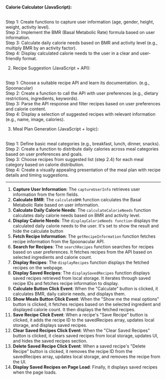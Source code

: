 <strong>Calorie Calculator (JavaScript):</strong><br><br>

Step 1: Create functions to capture user information (age, gender, height, weight, activity level).<br>
Step 2: Implement the BMR (Basal Metabolic Rate) formula based on user information.<br>
Step 3: Calculate daily calorie needs based on BMR and activity level (e.g., multiply BMR by an activity factor).<br>
Step 4: Display calculated calorie needs to the user in a clear and user-friendly format.<br>

2. Recipe Suggestion (JavaScript + API):<br><br>

Step 1: Choose a suitable recipe API and learn its documentation. (e.g., Spoonacular)<br>
Step 2: Create a function to call the API with user preferences (e.g., dietary restrictions, ingredients, keywords).<br>
Step 3: Parse the API response and filter recipes based on user preferences and calorie content.<br>
Step 4: Display a selection of suggested recipes with relevant information (e.g., name, image, calories).<br>

3. Meal Plan Generation (JavaScript + logic):<br><br>

Step 1: Define basic meal categories (e.g., breakfast, lunch, dinner, snacks).<br>
Step 2: Create a function to distribute daily calories across meal categories based on user preferences and goals.<br>
Step 3: Choose recipes from suggested list (step 2.4) for each meal category based on calorie distribution.<br>
Step 4: Create a visually appealing presentation of the meal plan with recipe details and timing suggestions.<br>

_____________________________________________________________________________________________________________________________________________________________________________________________________________________________________________

<ol>
<li><strong>Capture User Information</strong>: The <code>captureUserInfo</code> retrieves user information from the form fields.</li>
<li><strong>Calculate BMR</strong>: The <code>calculateBMR</code> function calculates the Basal Metabolic Rate based on user information.</li>
<li><strong>Calculate Daily Calorie Needs</strong>: The <code>calculateCalorieNeeds</code> function calculates daily calorie needs based on BMR and activity level.</li>
<li><strong>Display Calorie Needs</strong>: The <code>displayCalorieNeeds function</code> displays the calculated daily calorie needs to the user. It's set to show the result and hide the calculate button</li>
<li><strong>Fetch Recipe Information</strong>: The <code>getRecipeInformation</code> function fetches recipe information from the Spoonacular API.</li>
<li><strong>Search for Recipes</strong>: The <code>searchRecipes</code> function searches for recipes based on user preferences. It fetches recipes from the API based on selected ingredients and calorie count.</li>
<li><strong>Display Recipes</strong>: The <code>displayRecipes</code> function displays the fetched recipes on the webpage.</li>
<li><strong>Display Saved Recipes</strong>: The <code>displaySavedRecipes</code> function displays saved recipes retrieved from local storage. It iterates through saved recipe IDs and fetches recipe information to display.</li>
<li><strong>Calculate Button Click Event</strong>: When the "Calculate" button is clicked, it calculates BMR, daily calorie needs, and displays them.</li>
<li><strong>Show Meals Button Click Event</strong>: When the "Show me the meal options" button is clicked, it fetches recipes based on the selected ingredient and displayed calorie count. It then displays the fetched recipes.</li>
<li><strong>Save Recipe Click Event</strong>: When a recipe's "Save Recipe" button is clicked, it adds the recipe ID to the savedRecipes array, updates local storage, and displays saved recipes.</li>
<li><strong>Clear Saved Recipes Click Event</strong>: When the "Clear Saved Recipes" button is clicked, it clears saved recipes from local storage, updates UI, and hides the saved recipes section.</li>
<li><strong>Delete Saved Recipe Click Event</strong>: When a saved recipe's "Delete Recipe" button is clicked, it removes the recipe ID from the savedRecipes array, updates local storage, and removes the recipe from the UI.</li>
<li><strong>Display Saved Recipes on Page Load</strong>: Finally, it displays saved recipes when the page loads.</li>
</ol>
